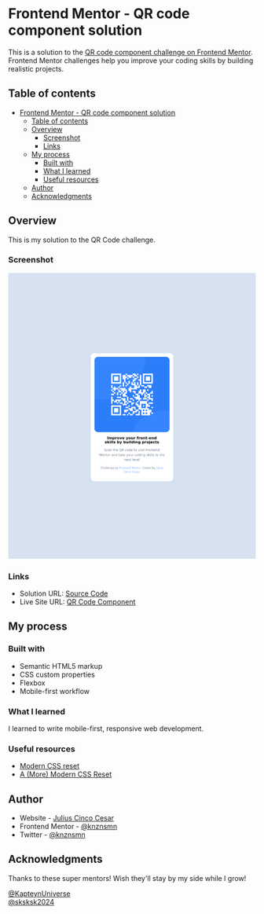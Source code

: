 # Frontend Mentor - QR code component solution

This is a solution to the [QR code component challenge on Frontend Mentor](https://www.frontendmentor.io/challenges/qr-code-component-iux_sIO_H). Frontend Mentor challenges help you improve your coding skills by building realistic projects. 

## Table of contents

- [Frontend Mentor - QR code component solution](#frontend-mentor---qr-code-component-solution)
  - [Table of contents](#table-of-contents)
  - [Overview](#overview)
    - [Screenshot](#screenshot)
    - [Links](#links)
  - [My process](#my-process)
    - [Built with](#built-with)
    - [What I learned](#what-i-learned)
    - [Useful resources](#useful-resources)
  - [Author](#author)
  - [Acknowledgments](#acknowledgments)


## Overview

This is my solution to the QR Code challenge.

### Screenshot

![](./images/screenshot.png)

### Links

- Solution URL: [Source Code](https://github.com/knznsmn/fem/)
- Live Site URL: [QR Code Component](https://fem.jccesar.com/01-qr-code/)

## My process

### Built with

- Semantic HTML5 markup
- CSS custom properties
- Flexbox
- Mobile-first workflow

### What I learned

I learned to write mobile-first, responsive web development.

### Useful resources

- [Modern CSS reset](https://www.joshwcomeau.com/css/custom-css-reset/)
- [A (More) Modern CSS Reset](https://piccalil.li/blog/a-more-modern-css-reset/)

## Author

- Website - [Julius Cinco Cesar](https://www.jccesar.com)
- Frontend Mentor - [@knznsmn](https://www.frontendmentor.io/profile/knznsmn)
- Twitter - [@knznsmn](https://www.twitter.com/knznsmn)


## Acknowledgments

Thanks to these super mentors! Wish they'll stay by my side while I grow!

[@KapteynUniverse](https://www.frontendmentor.io/profile/KapteynUniverse)  
[@sksksk2024](https://www.frontendmentor.io/profile/sksksk2024)